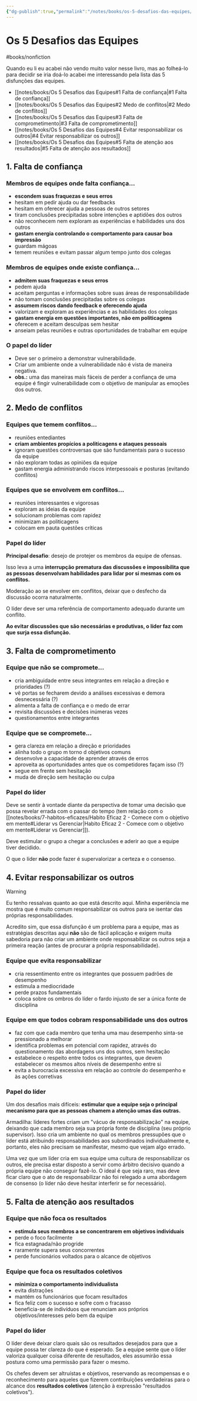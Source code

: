 ```yaml
---
{"dg-publish":true,"permalink":"/notes/books/os-5-desafios-das-equipes/","tags":["books"]}
---
```



# Os 5 Desafios das Equipes

#books/nonfiction 

Quando eu li eu acabei não vendo muito valor nesse livro, mas ao folheá-lo para decidir se iria doá-lo acabei me interessando pela lista das 5 disfunções das equipes.

- [[notes/books/Os 5 Desafios das Equipes#1 Falta de confiança\|#1 Falta de confiança]]
- [[notes/books/Os 5 Desafios das Equipes#2 Medo de conflitos\|#2 Medo de conflitos]]
- [[notes/books/Os 5 Desafios das Equipes#3 Falta de comprometimento\|#3 Falta de comprometimento]]
- [[notes/books/Os 5 Desafios das Equipes#4 Evitar responsabilizar os outros\|#4 Evitar responsabilizar os outros]]
- [[notes/books/Os 5 Desafios das Equipes#5 Falta de atenção aos resultados\|#5 Falta de atenção aos resultados]]


## 1. Falta de confiança

### Membros de equipes onde falta confiança...

- **escondem suas fraquezas e seus erros**
- hesitam em pedir ajuda ou dar feedbacks
- hesitam em oferecer ajuda a pessoas de outros setores
- tiram conclusões precipitadas sobre intenções e aptidões dos outros
- não reconhecem nem exploram as experiências e habilidades uns dos outros
- **gastam energia controlando o comportamento para causar boa impressão**
- guardam mágoas
- temem reuniões e evitam passar algum tempo junto dos colegas

### Membros de equipes onde existe confiança...

- **admitem suas fraquezas e seus erros**
- pedem ajuda
- aceitam perguntas e informações sobre suas áreas de responsabilidade
- não tomam conclusões precipitadas sobre os colegas
- **assumem riscos dando feedback e oferecendo ajuda**
- valorizam e exploram as experiências e as habilidades dos colegas
- **gastam energia em questões importantes, não em politicagens**
- oferecem e aceitam desculpas sem hesitar
- anseiam pelas reuniões e outras oportunidades de trabalhar em equipe

### O papel do líder

- Deve ser o primeiro a demonstrar vulnerabilidade.
- Criar um ambiente onde a vulnerabilidade não é vista de maneira negativa.
- **obs.:** uma das maneiras mais fáceis de perder a confiança de uma equipe é fingir vulnerabilidade com o objetivo de manipular as emoções dos outros.


## 2. Medo de conflitos

### Equipes que temem conflitos...

- reuniões entediantes
- **criam ambientes propícios a politicagens e ataques pessoais**
- ignoram questões controversas que são fundamentais para o sucesso da equipe
- não exploram todas as opiniões da equipe
- gastam energia administrando riscos interpessoais e posturas (evitando conflitos)


### Equipes que se envolvem em conflitos...

- reuniões interessantes e vigorosas
- exploram as ideias da equipe
- solucionam problemas com rapidez
- minimizam as politicagens
- colocam em pauta questões críticas


### Papel do líder

**Principal desafio**: desejo de protejer os membros da equipe de ofensas.

Isso leva a uma **interrupção prematura das discussões e impossibilita que as pessoas desenvolvam habilidades para lidar por si mesmas com os conflitos.**

Moderação ao se envolver em conflitos, deixar que o desfecho da discussão ocorra naturalmente.

O líder deve ser uma referência de comportamento adequado durante um conflito.

**Ao evitar discussões que são necessárias e produtivas, o líder faz com que surja essa disfunção.**


## 3. Falta de comprometimento

### Equipe que não se compromete...

- cria ambiguidade entre seus integrantes em relação a direção e prioridades (?)
- vê portas se fecharem devido a análises excessivas e demora desnecessária (?)
- alimenta a falta de confiança e o medo de errar
- revisita discussões e decisões inúmeras vezes
- questionamentos entre integrantes


### Equipe que se compromete...

- gera clareza em relação a direção e prioridades
- alinha todo o grupo m torno d objetivos comuns
- desenvolve a capacidade de aprender através de erros
- aproveita as oportunidades antes que os competidores façam isso (?)
- segue em frente sem hesitação
- muda de direção sem hesitação ou culpa


### Papel do líder

Deve se sentir à vontade diante da perspectiva de tomar uma decisão que possa revelar errada com o passar do tempo (tem relação com o [[notes/books/7-habitos-eficazes/Habito Eficaz 2 - Comece com o objetivo em mente#Liderar vs Gerenciar\|Habito Eficaz 2 - Comece com o objetivo em mente#Liderar vs Gerenciar]]).

Deve estimular o grupo a chegar a conclusões e aderir ao que a equipe tiver decidido.

O que o líder **não** pode fazer é supervalorizar a certeza e o consenso.



## 4. Evitar responsabilizar os outros

> [!warning]
> Eu tenho ressalvas quanto ao que está descrito aqui. Minha experiência me mostra que é muito comum responsabilizar os outros para se isentar das próprias responsabilidades.
> 
> Acredito sim, que essa disfunção é um problema para a equipe, mas as estratégias descritas aqui **não** são de fácil aplicação e exigem muita sabedoria para não criar um ambiente onde responsabilizar os outros seja a primeira reação (antes de procurar a própria responsabilidade).

### Equipe que evita responsabilizar

- cria ressentimento entre os integrantes que possuem padrões de desempenho
- estimula a mediocridade
- perde prazos fundamentais
- coloca sobre os ombros do líder o fardo injusto de ser a única fonte de disciplina

### Equipe em que todos cobram responsabilidade uns dos outros

- faz com que cada membro que tenha uma mau desempenho sinta-se pressionado a melhorar
- identifica problemas em potencial com rapidez, através do questionamento das abordagens uns dos outros, sem hesitação
- estabelece o respeito entre todos os integrantes, que devem estabelecer os mesmos altos níveis de desempenho entre si
- evita a burocracia excessiva em relação ao controle do desempenho e às ações corretivas


### Papel do líder

Um dos desafios mais difíceis: **estimular que a equipe seja o principal mecanismo para que as pessoas chamem a atenção umas das outras.**

Armadilha: líderes fortes criam um "vácuo de responsabilização" na equipe, deixando que cada membro seja sua própria fonte de disciplina (seu próprio supervisor). Isso cria um ambiente no qual os membros pressupões que o líder está atribuindo responsabilidades aos subordinados individualmente e, portanto, eles não precisam se manifestar, mesmo que vejam algo errado.

Uma vez que um líder cria em sua equipe uma cultura de responsabilizar os outros, ele precisa estar disposto a servir como árbitro decisivo quando a própria equipe não conseguir fazê-lo. O ideal é que seja raro, mas deve ficar claro que o ato de responsabilizar não foi relegado a uma abordagem de consenso (o líder não deve hesitar interferir se for necessário).

## 5. Falta de atenção aos resultados

### Equipe que não foca os resultados

- **estimula seus membros a se concentrarem em objetivos individuais**
- perde o foco facilmente
- fica estagnada/não progride
- raramente supera seus concorrentes
- perde funcionários voltados para o alcance de objetivos


### Equipe que foca os resultados coletivos

- **minimiza o comportamento individualista**
- evita distrações
- mantém os funcionários que focam resultados
- fica feliz com o sucesso e sofre com o fracasso
- beneficia-se de indivíduos que renunciam aos próprios objetivos/interesses pelo bem da equipe


### Papel do líder

O líder deve deixar claro quais são os resultados desejados para que a equipe possa ter clareza do que é esperado. Se a equipe sente que o líder valoriza qualquer coisa diferente de resultados, eles assumirão essa postura como uma permissão para fazer o mesmo.

Os chefes devem ser altruístas e objetivos, reservando as recompensas e o reconhecimento para aqueles que fizerem contribuições verdadeiras para o alcance dos **resultados coletivos** (atenção à expressão "resultados coletivos").
